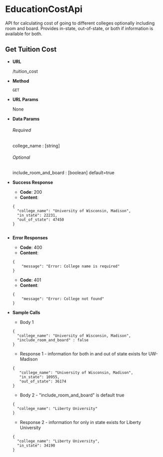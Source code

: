 # EducationCostApi
API for calculating cost of going to different colleges optionally including room and board. Provides in-state, out-of-state, or both if information is available for both.

## Get Tuition Cost

* **URL** 

  /tuition_cost

* **Method** 

  ```GET```

* **URL Params** 

  None

* **Data Params** 
  ###### Required
  college_name : [string]

  ###### Optional
  include_room_and_board : [boolean]
  default=true

* **Success Response**
  - **Code**: 200
  - **Content**: 
  ```
  {
    "college_name": "University of Wisconsin, Madison",
    "in_state": 22231,
    "out_of_state": 47450
  }
  

* **Error Responses**
  - **Code**: 400
  - **Content**: 
  ```
  {
      "message": "Error: College name is required"
  }
  ```
  
  - **Code**: 401
  - **Content**:
  ```
  {
      "message": "Error: College not found"
  }
  ```
  
* **Sample Calls**
  - Body 1
  ```
  {
    "college_name": "University of Wisconsin, Madison",
    "include_room_and_board" : false
  }
  ```
  - Response 1 - information for both in and out of state exists for UW-Madison
  ```
  {
     "college_name": "University of Wisconsin, Madison",
     "in_state": 10955,
     "out_of_state": 36174
  }
  ```
  
  - Body 2 - "include_room_and_board" is default true
  ```
  {
    "college_name": "Liberty University"
  }
  ```
  - Response 2 - information for only in state exists for Liberty University
  ```
  {
    "college_name": "Liberty University",
    "in_state": 34190
  }
  ```
      
      
      
      
      
      

